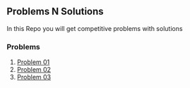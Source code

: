 ## Problems N Solutions 
In this Repo you will get competitive problems with solutions 

### Problems
1. [Problem 01](problem_01/README.md)
2. [Problem 02](problem_02/README.md)
3. [Problem 03](problem_03/README.md)